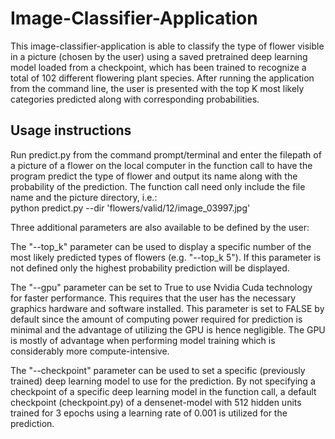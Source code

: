 # Image-Classifier-Application
This image-classifier-application is able to classify the type of flower visible in a picture (chosen by the user) using a saved pretrained deep learning model loaded from a checkpoint, which has been trained to recognize a total of 102 different flowering plant species. After running the application from the command line, the user is presented with the top K most likely categories predicted along with corresponding probabilities.

## Usage instructions
Run predict.py from the command prompt/terminal and enter the filepath of a picture of a flower on the local computer in the function call to have the program predict the type of flower and output its name along with the probability of the prediction. The function call need only include the file name and the picture directory, i.e.:<br>
python predict.py --dir 'flowers/valid/12/image_03997.jpg'

Three additional parameters are also available to be defined by the user:

The "--top_k" parameter can be used to display a specific number of the most likely predicted types of flowers (e.g. "--top_k 5"). If this parameter is not defined only the highest probability prediction will be displayed.

The "--gpu" parameter can be set to True to use Nvidia Cuda technology for faster performance. This requires that the user has the necessary graphics hardware and software installed. This parameter is set to FALSE by default since the amount of computing power required for prediction is minimal and the advantage of utilizing the GPU is hence negligible. The GPU is mostly of advantage when performing model training which is considerably more compute-intensive.

The "--checkpoint" parameter can be used to set a specific (previously trained) deep learning model to use for the prediction. By not specifying a checkpoint of a specific deep learning model in the function call, a default checkpoint (checkpoint.py) of a densenet-model with 512 hidden units trained for 3 epochs using a learning rate of 0.001 is utilized for the prediction.
